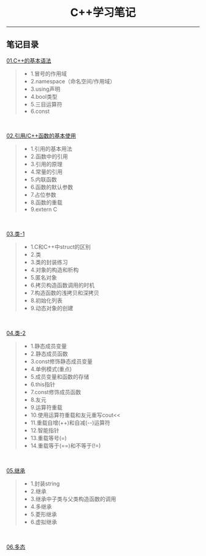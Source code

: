 <h1 align="center">C++学习笔记</h1>
<hr>

## 笔记目录

[01.C++的基本语法](./01-study/main.cpp)
> * 1.冒号的作用域
> * 2.namespace（命名空间/作用域）
> * 3.using声明
> * 4.bool类型
> * 5.三目运算符
> * 6.const

<br>

[02.引用/C++函数的基本使用](./02-study/main.cpp)
> * 1.引用的基本用法
> * 2.函数中的引用
> * 3.引用的原理
> * 4.常量的引用
> * 5.内联函数
> * 6.函数的默认参数
> * 7.占位参数
> * 8.函数的重载
> * 9.extern C
<br>

[03.类-1](./03-study/main.cpp)
> * 1.C和C++中struct的区别
> * 2.类
> * 3.类的封装练习
> * 4.对象的构造和析构
> * 5.匿名对象
> * 6.拷贝构造函数调用的时机
> * 7.构造函数的浅拷贝和深拷贝
> * 8.初始化列表
> * 9.动态对象的创建

<br>

[04.类-2](./04-study/main.cpp)
> * 1.静态成员变量
> * 2.静态成员函数
> * 3.const修饰静态成员变量
> * 4.单例模式(重点)
> * 5.成员变量和函数的存储
> * 6.this指针
> * 7.const修饰成员函数
> * 8.友元
> * 9.运算符重载
> * 10.使用运算符重载和友元重写cout<<
> * 11.重载自增(++)和自减(--)运算符
> * 12.智能指针
> * 13.重载等号(=)
> * 14.重载等于(==)和不等于(!=)

<br>

[05.继承](./05-study/main.cpp)
> * 1.封装string
> * 2.继承
> * 3.继承中子类与父类构造函数的调用
> * 4.多继承
> * 5.菱形继承
> * 6.虚拟继承

<br>

[06.多态](./06-study/main.cpp)


